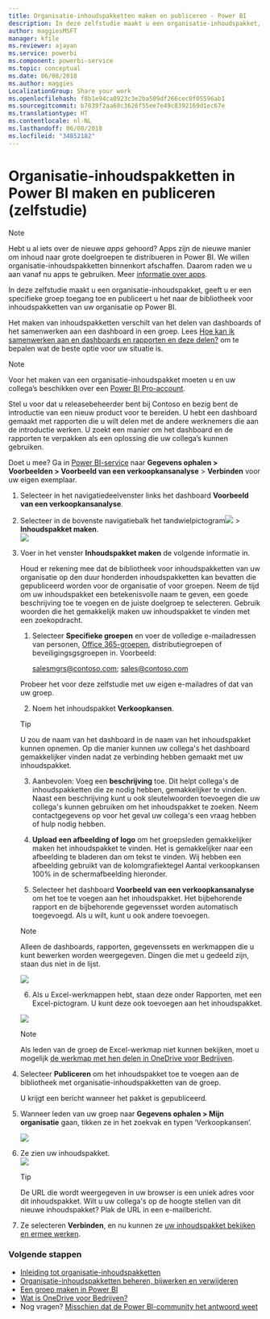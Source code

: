 ```yaml
---
title: Organisatie-inhoudspakketten maken en publiceren - Power BI
description: In deze zelfstudie maakt u een organisatie-inhoudspakket, beperkt u de toegang tot een specifieke groep en publiceert u het naar de bibliotheek voor inhoudspakketten van uw organisatie op Power BI.
author: maggiesMSFT
manager: kfile
ms.reviewer: ajayan
ms.service: powerbi
ms.component: powerbi-service
ms.topic: conceptual
ms.date: 06/08/2018
ms.author: maggies
LocalizationGroup: Share your work
ms.openlocfilehash: f8b1e94ca0923c3e2ba509df266cec0f05596ab1
ms.sourcegitcommit: b7839f2aa68c3626f55ee7e49c8392169d1ec67e
ms.translationtype: HT
ms.contentlocale: nl-NL
ms.lasthandoff: 06/08/2018
ms.locfileid: "34852182"
---
```

# <a name="create-and-publish-a-power-bi-organizational-content-pack-tutorial"></a>Organisatie-inhoudspakketten in Power BI maken en publiceren (zelfstudie)
> [!NOTE]
> Hebt u al iets over de nieuwe *apps* gehoord? Apps zijn de nieuwe manier om inhoud naar grote doelgroepen te distribueren in Power BI. We willen organisatie-inhoudspakketten binnenkort afschaffen. Daarom raden we u aan vanaf nu apps te gebruiken. Meer [informatie over apps](service-install-use-apps.md).
> 
> 

In deze zelfstudie maakt u een organisatie-inhoudspakket, geeft u er een specifieke groep toegang toe en publiceert u het naar de bibliotheek voor inhoudspakketten van uw organisatie op Power BI.

Het maken van inhoudspakketten verschilt van het delen van dashboards of het samenwerken aan een dashboard in een groep. Lees [Hoe kan ik samenwerken aan en dashboards en rapporten en deze delen?](service-how-to-collaborate-distribute-dashboards-reports.md) om te bepalen wat de beste optie voor uw situatie is.

> [!NOTE]
> Voor het maken van een organisatie-inhoudspakket moeten u en uw collega’s beschikken over een [Power BI Pro-account](https://powerbi.microsoft.com/pricing).
> 
> 

Stel u voor dat u releasebeheerder bent bij Contoso en bezig bent de introductie van een nieuw product voor te bereiden.  U hebt een dashboard gemaakt met rapporten die u wilt delen met de andere werknemers die aan de introductie werken. U zoekt een manier om het dashboard en de rapporten te verpakken als een oplossing die uw collega’s kunnen gebruiken. 

Doet u mee? Ga in [Power BI-service](https://powerbi.com) naar **Gegevens ophalen > Voorbeelden > Voorbeeld van een verkoopkansanalyse** > **Verbinden** voor uw eigen exemplaar. 

1. Selecteer in het navigatiedeelvenster links het dashboard **Voorbeeld van een verkoopkansanalyse**.
2. Selecteer in de bovenste navigatiebalk het tandwielpictogram![](media/service-organizational-content-pack-create-and-publish/cog.png) > **Inhoudspakket maken**.    
   ![](media/service-organizational-content-pack-create-and-publish/pbi_create_contpk.png)
3. Voer in het venster **Inhoudspakket maken** de volgende informatie in.  
   
   Houd er rekening mee dat de bibliotheek voor inhoudspakketten van uw organisatie op den duur honderden inhoudspakketten kan bevatten die gepubliceerd worden voor de organisatie of voor groepen. Neem de tijd om uw inhoudspakket een betekenisvolle naam te geven, een goede beschrijving toe te voegen en de juiste doelgroep te selecteren.  Gebruik woorden die het gemakkelijk maken uw inhoudspakket te vinden met een zoekopdracht.
   
   1.  Selecteer **Specifieke groepen** en voer de volledige e-mailadressen van personen, [Office 365-groepen](https://support.office.com/article/Create-a-group-in-Office-365-7124dc4c-1de9-40d4-b096-e8add19209e9), distributiegroepen of beveiligingsgsgroepen in. Voorbeeld:
      
         salesmgrs@contoso.com; sales@contoso.com
      
      Probeer het voor deze zelfstudie met uw eigen e-mailadres of dat van uw groep.
   
   2.  Noem het inhoudspakket **Verkoopkansen**.
   
      > [!TIP]
      > U zou de naam van het dashboard in de naam van het inhoudspakket kunnen opnemen. Op die manier kunnen uw collega's het dashboard gemakkelijker vinden nadat ze verbinding hebben gemaakt met uw inhoudspakket.
      > 
      > 
   
   3.  Aanbevolen: Voeg een **beschrijving** toe. Dit helpt collega's de inhoudspakketten die ze nodig hebben, gemakkelijker te vinden. Naast een beschrijving kunt u ook sleutelwoorden toevoegen die uw collega's kunnen gebruiken om het inhoudspakket te zoeken. Neem contactgegevens op voor het geval uw collega's een vraag hebben of hulp nodig hebben.
   
   4.  **Upload een afbeelding of logo** om het groepsleden gemakkelijker maken het inhoudspakket te vinden. Het is gemakkelijker naar een afbeelding te bladeren dan om tekst te vinden. Wij hebben een afbeelding gebruikt van de kolomgrafiektegel Aantal verkoopkansen 100% in de schermafbeelding hieronder.
   
   5.  Selecteer het dashboard **Voorbeeld van een verkoopkansanalyse** om het toe te voegen aan het inhoudspakket.  Het bijbehorende rapport en de bijbehorende gegevensset worden automatisch toegevoegd. Als u wilt, kunt u ook andere toevoegen.
   
      > [!NOTE]
      >  Alleen de dashboards, rapporten, gegevenssets en werkmappen die u kunt bewerken worden weergegeven. Dingen die met u gedeeld zijn, staan dus niet in de lijst.
      > 
      > 
   
      ![](media/service-organizational-content-pack-create-and-publish/cpwindow.png) 
   
   6. Als u Excel-werkmappen hebt, staan deze onder Rapporten, met een Excel-pictogram. U kunt deze ook toevoegen aan het inhoudspakket.
   
     ![](media/service-organizational-content-pack-create-and-publish/pbi_orgcontpkexcel.png)
   
      > [!NOTE]
      > Als leden van de groep de Excel-werkmap niet kunnen bekijken, moet u mogelijk [de werkmap met hen delen in OneDrive voor Bedrijven](https://support.office.com/en-us/article/Share-documents-or-folders-in-Office-365-1fe37332-0f9a-4719-970e-d2578da4941c).
      > 
      > 
4. Selecteer **Publiceren** om het inhoudspakket toe te voegen aan de bibliotheek met organisatie-inhoudspakketten van de groep.  
   
   U krijgt een bericht wanneer het pakket is gepubliceerd. 
5. Wanneer leden van uw groep naar **Gegevens ophalen > Mijn organisatie** gaan, tikken ze in het zoekvak en typen ‘Verkoopkansen’.
   
   ![](media/service-organizational-content-pack-create-and-publish/cp_searchbox.png) 
6. Ze zien uw inhoudspakket.  
   ![](media/service-organizational-content-pack-create-and-publish/powerbi-find-content-pack-organization.png) 
   
   > [!TIP]
   > De URL die wordt weergegeven in uw browser is een uniek adres voor dit inhoudspakket.  Wilt u uw collega's op de hoogte stellen van dit nieuwe inhoudspakket?  Plak de URL in een e-mailbericht.
   > 
   > 
7. Ze selecteren **Verbinden**, en nu kunnen ze [uw inhoudspakket bekijken en ermee werken](service-organizational-content-pack-copy-refresh-access.md). 

### <a name="next-steps"></a>Volgende stappen
* [Inleiding tot organisatie-inhoudspakketten](service-organizational-content-pack-introduction.md)  
* [Organisatie-inhoudspakketten beheren, bijwerken en verwijderen](service-organizational-content-pack-manage-update-delete.md)  
* [Een groep maken in Power BI](service-create-distribute-apps.md)  
* [Wat is OneDrive voor Bedrijven?](https://support.office.com/en-us/article/What-is-OneDrive-for-Business-187f90af-056f-47c0-9656-cc0ddca7fdc2)
* Nog vragen? [Misschien dat de Power BI-community het antwoord weet](http://community.powerbi.com/)

